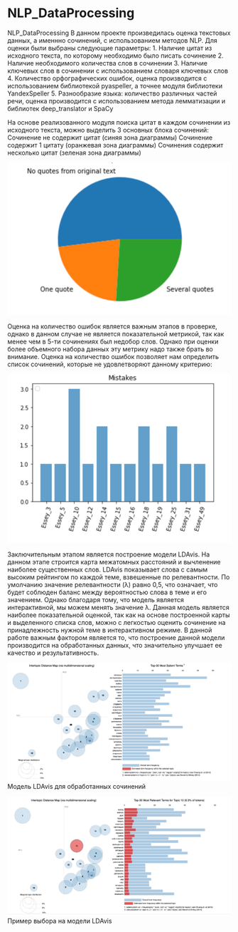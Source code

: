 # NLP_DataProcessing
NLP_DataProcessing 
В данном проекте произведилась оценка текстовых данных, а именнно сочинений, с использованием методов NLP.
Для оценки были выбраны следующие параметры: 
	1. Наличие цитат из исходного текста, по которому необходимо было писать сочинение 
	2. Наличие необходимого количества слов в сочинении
	3. Наличие ключевых слов в сочинении с использованием словаря ключевых слов
	4. Количество орфографических ошибок, оценка производится с использованием библиотекой pyaspeller, а точнее модуля библиотеки YandexSpeller
	5. Разнообразие языка: количество различных частей речи, оценка производится с использованием метода лемматизации и библиотек deep_translator и SpaCy

На основе реализованного модуля поиска цитат в каждом сочинении из исходного текста, можно выделить 3 основных блока сочинений: 
	Сочинение не содержит цитат (синяя зона диаграммы)
	Сочинение содержит 1 цитату (оранжевая зона диаграммы)
	Сочинения содержит несколько цитат (зеленая зона диаграммы)

![alt text](https://github.com/AnastasiiaKulikovaD/NLP_DataProcessing/blob/main/quote.png?raw=true)

Оценка на количество ошибок является важным этапов в проверке, однако в данном случае не является показательной метрикой, так как менее чем в 5-ти сочинениях был недобор слов. Однако при оценки более объемного набора данных эту метрику надо также брать во внимание.
Оценка на количество ошибок позволяет нам определить список сочинений, которые не удовлетворяют данному критерию:

 ![alt text](https://github.com/AnastasiiaKulikovaD/NLP_DataProcessing/blob/main/mistakes.png?raw=true)
 
Заключительным этапом является построение модели LDAvis. На данном этапе строится карта межатомных расстояний и вычленение наиболее существенных слов. LDAvis показывает слова с самым высоким рейтингом по каждой теме, взвешенные по релевантности. 
По умолчанию значение релевантности (λ) равно 0,5, что означает, что будет соблюден баланс между вероятностью слова в теме и его значением. Однако благодаря тому, что модель является интерактивной, мы можем менять значение λ.
Данная модель является наиболее показательной оценкой, так как на основе построенной карты и выделенного списка слов, можно с легкостью оценить сочинение на принадлежность нужной теме в интерактивном режиме. 
В данной работе важным фактором является то, что построение данной модели производится на обработанных данных, что значительно улучшает ее качество и результативность. 

 ![alt text](https://github.com/AnastasiiaKulikovaD/NLP_DataProcessing/blob/main/LDAvis1.png?raw=true)
Модель LDAvis для обработанных сочинений

![alt text](https://github.com/AnastasiiaKulikovaD/NLP_DataProcessing/blob/main/LDAvis2.png?raw=true)
Пример выбора на модели LDAvis

